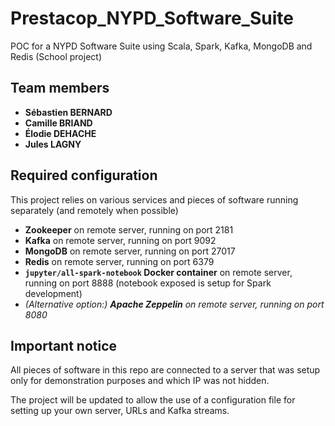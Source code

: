 # Prestacop_NYPD_Software_Suite
POC for a NYPD Software Suite using Scala, Spark, Kafka, MongoDB and Redis (School project)

## Team members

- **Sébastien BERNARD**
- **Camille BRIAND**
- **Élodie DEHACHE**
- **Jules LAGNY**


## Required configuration

This project relies on various services and pieces of software running separately (and remotely when possible)

- **Zookeeper** on remote server, running on port 2181
- **Kafka** on remote server, running on port 9092
- **MongoDB** on remote server, running on port 27017
- **Redis** on remote server, running on port 6379
- **`jupyter/all-spark-notebook` Docker container** on remote server, running on port 8888 (notebook exposed is setup for
Spark development)
- *(Alternative option:) **Apache Zeppelin** on remote server, running on port 8080*



## Important notice

All pieces of software in this repo are connected to a server that was setup only for demonstration purposes 
and which IP was not hidden.

The project will be updated to allow the use of a configuration file for setting up your own server, URLs and 
Kafka streams.

